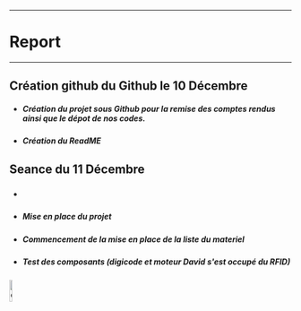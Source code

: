 *******************
# Report 
*******************
## Création github du Github le 10 Décembre
 - ##### Création du projet sous Github pour la remise des comptes rendus ainsi que le dépot de nos codes.
 - ##### Création du ReadME
## Seance du 11 Décembre
 - ##### 
 - ##### Mise en place du projet
 - ##### Commencement de la mise en place de la liste du materiel
 - ##### Test des composants (digicode et moteur David s'est occupé du RFID)
<img src="../Images/digicode_moteur.png" alt="composants" width=10% />
